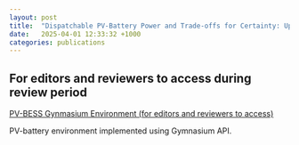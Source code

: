 ```yaml
---
layout: post
title:  "Dispatchable PV-Battery Power and Trade-offs for Certainty: Upgrading from PV Forecast to Dynamic Firm Capacity via Deep Reinforcement Learning"
date:   2025-04-01 12:33:32 +1000
categories: publications
---
```


## For editors and reviewers to access during review period
[PV-BESS Gynmasium Environment (for editors and reviewers to access)](https://github.com/Nero51908/pv-bess-dfc-review/tree/main)

PV-battery environment implemented using Gymnasium API.
